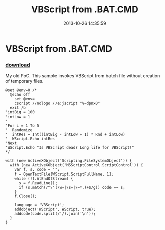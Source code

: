 ﻿---
pid:            4556
parent:         0
children:       
poster:         greg zakharov
title:          VBScript from .BAT\.CMD
date:           2013-10-26 14:35:59
description:    My old PoC. This sample invokes VBScript from batch file without creation of temporary files.
format:         text
---

# VBScript from .BAT\.CMD

### [download](4556.txt)  

My old PoC. This sample invokes VBScript from batch file without creation of temporary files.

```text
@set @env=0 /*
  @echo off
    set @env=
    cscript //nologo //e:jscript "%~dpnx0"
  exit /b
'intBig = 100
'intLow = 1
'
'For i = 1 To 5
'  Randomize
'  intRes = Int((intBig - intLow + 1) * Rnd + intLow)
'  WScript.Echo intRes
'Next
'WScript.Echo "Is VBScript dead? Long life for VBScript!"
*/

with (new ActiveXObject('Scripting.FileSystemObject')) {
  with (new ActiveXObject('MSScriptControl.ScriptControl')) {
    var f, s, code = "";
    f = OpenTextFile(WScript.ScriptFullName, 1);
    while (!f.AtEndOfStream) {
      s = f.ReadLine();
      if (s.match(/^\'(\w+|\s+|\=*.)+$/g)) code += s;
    }
    f.Close();
    
    language = 'VBScript';
    addobject('WScript', WScript, true);
    addcode(code.split(/'/).join('\n'));
  }
}
```
